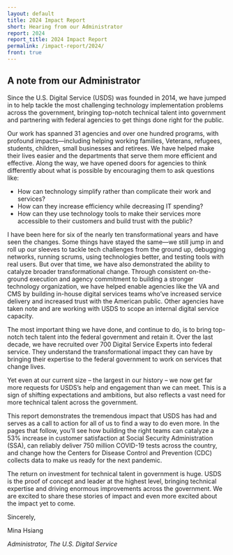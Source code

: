 ```yaml
---
layout: default
title: 2024 Impact Report
short: Hearing from our Administrator
report: 2024
report_title: 2024 Impact Report
permalink: /impact-report/2024/
front: true
---
```

## A note from our Administrator 

Since the U.S. Digital Service (USDS) was founded in 2014, we have jumped in to help tackle the most challenging technology implementation problems across the government, bringing top-notch technical talent into government and partnering with federal agencies to get things done right for the public.

Our work has spanned 31 agencies and over one hundred programs, with profound impacts—including helping working families, Veterans, refugees, students, children, small businesses and retirees. We have helped make their lives easier and the departments that serve them more efficient and effective. Along the way, we have opened doors for agencies to think differently about what is possible by encouraging them to ask questions like:

- How can technology simplify rather than complicate their work and services?
- How can they increase efficiency while decreasing IT spending?
- How can they use technology tools to make their services more accessible to their customers and build trust with the public?  

I have been here for six of the nearly ten transformational years and have seen the changes. Some things have stayed the same—we still jump in and roll up our sleeves to tackle tech challenges from the ground up, debugging networks, running scrums, using technologies better, and testing tools with real users. But over that time, we have also demonstrated the ability to catalyze broader transformational change. Through consistent on-the-ground execution and agency commitment to building a stronger technology organization, we have helped enable agencies like the VA and CMS  by building in-house digital services teams who’ve increased service delivery and increased trust with the American public. Other agencies have taken note and are working with USDS to scope an internal digital service capacity. 

The most important thing we have done, and continue to do, is to bring top-notch tech talent into the federal government and retain it. Over the last decade, we have recruited over 700 Digital Service Experts into federal service. They understand the transformational impact they can have by bringing their expertise to the federal government to work on services that change lives. 

Yet even at our current size – the largest in our history – we now get far more requests for USDS’s help and engagement than we can meet. This is a sign of shifting expectations and ambitions, but also reflects a vast need for more technical talent across the government.

This report demonstrates the tremendous impact that USDS has had and serves as a call to action for all of us to find a way to do even more. In the pages that follow, you’ll see how building the right teams can catalyze a 53% increase in customer satisfaction at Social Security Administration (SSA), can reliably deliver 750 million COVID-19 tests across the country, and change how the Centers for Disease Control and Prevention (CDC) collects data to make us ready for the next pandemic. 

The return on investment for technical talent in government is huge. USDS is the proof of concept and leader at the highest level, bringing technical expertise and driving enormous improvements across the government. We are excited to share these stories of impact and even more excited about the impact yet to come.  

Sincerely, 

Mina Hsiang

*Administrator, The U.S. Digital Service* 

